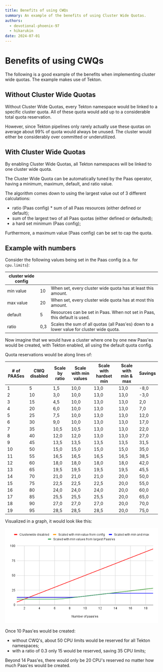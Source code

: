 ```yaml
---
title: Benefits of using CWQs
summary: An example of the benefits of using Cluster Wide Quotas.
authors:
  - devotional-phoenix-97
  - hikarukin
date: 2024-07-01
---
```


Benefits of using CWQs
======================

The following is a good example of the benefits when implementing cluster wide
quotas. The example makes use of Tekton.

Without Cluster Wide Quotas
---------------------------

Without Cluster Wide Quotas, every Tekton namespace would be linked to a specific
cluster quota. All of these quota would add up to a considerable total quota
reservation.

However, since Tekton pipelines only rarely actually use these quotas on average
about 99% of quota would always be unused. The cluster would either be considerably
over committed or underutilized.

With Cluster Wide Quotas
------------------------

By enabling Cluster Wide Quotas, all Tekton namespaces will be linked to one
cluster wide quota.

The Cluster Wide Quota can be automatically tuned by the Paas operator, having a
minimum, maximum, default, and ratio value.

The algorithm comes down to using the largest value out of 3 different calculations:

- ratio (Paas config) * sum of all Paas resources (either defined or default);
- sum of the largest two of all Paas quotas (either defined or defaulted);
- a hard set minimum (Paas config);

Furthermore, a maximum value (Paas config) can be set to cap the quota.

Example with numbers
--------------------

Consider the following values being set in the Paas config (e.a. for `cpu.limits`):

| cluster wide config |     |                                                                                          |
|---------------------|-----|------------------------------------------------------------------------------------------|
| min value           |  10 | When set, every cluster wide quota has at least this amount.                             |
| max value           |  20 | When set, every cluster wide quota has at most this amount.                              |
| default             |   5 | Resources can be set in Paas. When not set in Paas, this default is used.                |
| ratio               | 0,3 | Scales the sum of all quotas (all Paas'es) down to a lower value for cluster wide quota. |

Now imagine that we would have a cluster where one by one new Paas'es would be
created, with Tekton enabled, all using the default quota config.

Quota reservations would be along lines of:

| # of PAASes | CWQ disabled | Scale by ratio | Scale with min values | Scale with hardset min | Scale with min & max | Savings |
|-------------|--------------|----------------|-----------------------|------------------------|----------------------|---------|
|           1 |            5 |            1,5 |                  10,0 |                   13,0 |                 13,0 |    -8,0 |
|           2 |           10 |            3,0 |                  10,0 |                   13,0 |                 13,0 |    -3,0 |
|           3 |           15 |            4,5 |                  10,0 |                   13,0 |                 13,0 |     2,0 |
|           4 |           20 |            6,0 |                  10,0 |                   13,0 |                 13,0 |     7,0 |
|           5 |           25 |            7,5 |                  10,0 |                   13,0 |                 13,0 |    12,0 |
|           6 |           30 |            9,0 |                  10,0 |                   13,0 |                 13,0 |    17,0 |
|           7 |           35 |           10,5 |                  10,5 |                   13,0 |                 13,0 |    22,0 |
|           8 |           40 |           12,0 |                  12,0 |                   13,0 |                 13,0 |    27,0 |
|           9 |           45 |           13,5 |                  13,5 |                   13,5 |                 13,5 |    31,5 |
|          10 |           50 |           15,0 |                  15,0 |                   15,0 |                 15,0 |    35,0 |
|          11 |           55 |           16,5 |                  16,5 |                   16,5 |                 16,5 |    38,5 |
|          12 |           60 |           18,0 |                  18,0 |                   18,0 |                 18,0 |    42,0 |
|          13 |           65 |           19,5 |                  19,5 |                   19,5 |                 19,5 |    45,5 |
|          14 |           70 |           21,0 |                  21,0 |                   21,0 |                 20,0 |    50,0 |
|          15 |           75 |           22,5 |                  22,5 |                   22,5 |                 20,0 |    55,0 |
|          16 |           80 |           24,0 |                  24,0 |                   24,0 |                 20,0 |    60,0 |
|          17 |           85 |           25,5 |                  25,5 |                   25,5 |                 20,0 |    65,0 |
|          18 |           90 |           27,0 |                  27,0 |                   27,0 |                 20,0 |    70,0 |
|          19 |           95 |           28,5 |                  28,5 |                   28,5 |                 20,0 |    75,0 |

Visualized in a graph, it would look like this:

![visualized in a graph](./clusterwide_quota.png)

Once 10 Paas'es would be created:

- without CWQ's, about 50 CPU limits would be reserved for all Tekton namespaces;
- with a ratio of 0.3 only 15 would be reserved, saving 35 CPU limits;

Beyond 14 Paas'es, there would only be 20 CPU's reserved no matter how much Paas'es
would be created.
